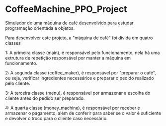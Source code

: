 # CoffeeMachine_PPO_Project
Simulador de uma máquina de café desenvolvido para estudar programação orientada a objetos. 

Para desenvolver este projeto, a "máquina de café" foi divida em quatro classes

1: A primeira classe (main), é responsável pelo funcionamento, nela há uma extrutura de repetição responsável por manter a máquina em funcionamento.

2: A segunda classe (coffee_maker), é responsável por "preparar o café", ou seja, verificar ingredientes necessários e preparar o pedido realizado pelo cliente.

3: A terceira classe (menu), é responsável por armazenar a escolha do cliente antes do pedido ser preparado.

4: A quarta classe (money_machine), é responsável por receber e armazenar o pagamento, além de conferir para saber se o valor é suficiente e devolver o troco para o cliente caso necessário. 

